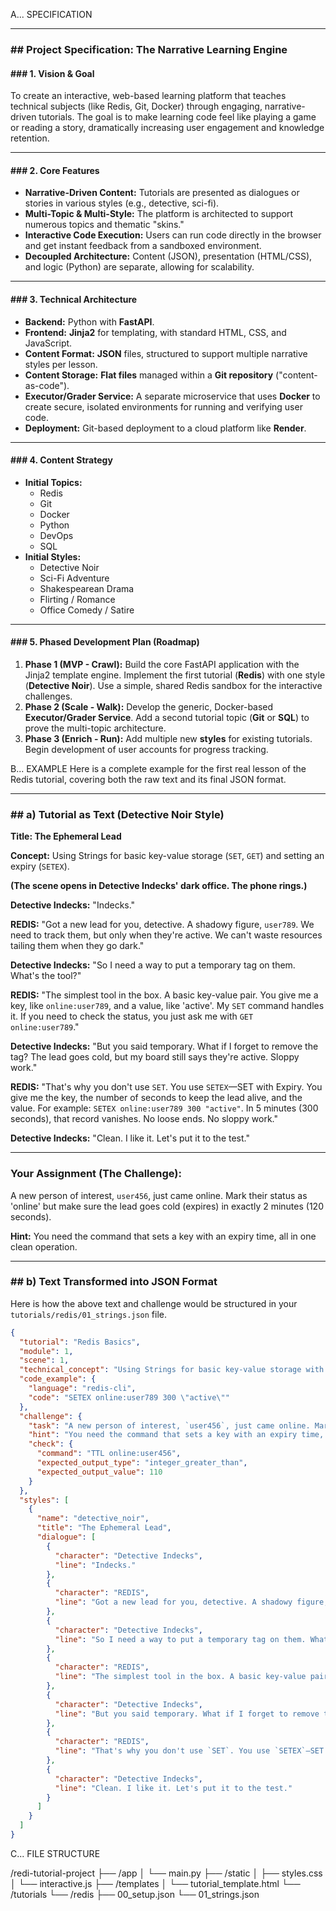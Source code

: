 
A... SPECIFICATION

***

### ## Project Specification: The Narrative Learning Engine

#### ### 1. Vision & Goal
To create an interactive, web-based learning platform that teaches technical subjects (like Redis, Git, Docker) through engaging, narrative-driven tutorials. The goal is to make learning code feel like playing a game or reading a story, dramatically increasing user engagement and knowledge retention.

---
#### ### 2. Core Features
* **Narrative-Driven Content:** Tutorials are presented as dialogues or stories in various styles (e.g., detective, sci-fi).
* **Multi-Topic & Multi-Style:** The platform is architected to support numerous topics and thematic "skins."
* **Interactive Code Execution:** Users can run code directly in the browser and get instant feedback from a sandboxed environment.
* **Decoupled Architecture:** Content (JSON), presentation (HTML/CSS), and logic (Python) are separate, allowing for scalability.

---
#### ### 3. Technical Architecture
* **Backend:** Python with **FastAPI**.
* **Frontend:** **Jinja2** for templating, with standard HTML, CSS, and JavaScript.
* **Content Format:** **JSON** files, structured to support multiple narrative styles per lesson.
* **Content Storage:** **Flat files** managed within a **Git repository** ("content-as-code").
* **Executor/Grader Service:** A separate microservice that uses **Docker** to create secure, isolated environments for running and verifying user code.
* **Deployment:** Git-based deployment to a cloud platform like **Render**.



---
#### ### 4. Content Strategy
* **Initial Topics:**
    * Redis
    * Git
    * Docker
    * Python
    * DevOps
    * SQL
* **Initial Styles:**
    * Detective Noir
    * Sci-Fi Adventure
    * Shakespearean Drama
    * Flirting / Romance
    * Office Comedy / Satire

---
#### ### 5. Phased Development Plan (Roadmap)
1.  **Phase 1 (MVP - Crawl):** Build the core FastAPI application with the Jinja2 template engine. Implement the first tutorial (**Redis**) with one style (**Detective Noir**). Use a simple, shared Redis sandbox for the interactive challenges.
2.  **Phase 2 (Scale - Walk):** Develop the generic, Docker-based **Executor/Grader Service**. Add a second tutorial topic (**Git** or **SQL**) to prove the multi-topic architecture.
3.  **Phase 3 (Enrich - Run):** Add multiple new **styles** for existing tutorials. Begin development of user accounts for progress tracking.


B... EXAMPLE 
Here is a complete example for the first real lesson of the Redis tutorial, covering both the raw text and its final JSON format.

-----

### \#\# a) Tutorial as Text (Detective Noir Style)

**Title: The Ephemeral Lead**

**Concept:** Using Strings for basic key-value storage (`SET`, `GET`) and setting an expiry (`SETEX`).

**(The scene opens in Detective Indecks' dark office. The phone rings.)**

**Detective Indecks:** "Indecks."

**REDIS:** "Got a new lead for you, detective. A shadowy figure, `user789`. We need to track them, but only when they're active. We can't waste resources tailing them when they go dark."

**Detective Indecks:** "So I need a way to put a temporary tag on them. What's the tool?"

**REDIS:** "The simplest tool in the box. A basic key-value pair. You give me a key, like `online:user789`, and a value, like 'active'. My `SET` command handles it. If you need to check the status, you just ask me with `GET online:user789`."

**Detective Indecks:** "But you said temporary. What if I forget to remove the tag? The lead goes cold, but my board still says they're active. Sloppy work."

**REDIS:** "That's why you don't use `SET`. You use `SETEX`—SET with Expiry. You give me the key, the number of seconds to keep the lead alive, and the value. For example: `SETEX online:user789 300 "active"`. In 5 minutes (300 seconds), that record vanishes. No loose ends. No sloppy work."

**Detective Indecks:** "Clean. I like it. Let's put it to the test."

-----

### **Your Assignment (The Challenge):**

A new person of interest, `user456`, just came online. Mark their status as 'online' but make sure the lead goes cold (expires) in exactly 2 minutes (120 seconds).

**Hint:** You need the command that sets a key with an expiry time, all in one clean operation.

-----

### \#\# b) Text Transformed into JSON Format

Here is how the above text and challenge would be structured in your `tutorials/redis/01_strings.json` file.

```json
{
  "tutorial": "Redis Basics",
  "module": 1,
  "scene": 1,
  "technical_concept": "Using Strings for basic key-value storage with SET, GET, and SETEX for expiry.",
  "code_example": {
    "language": "redis-cli",
    "code": "SETEX online:user789 300 \"active\""
  },
  "challenge": {
    "task": "A new person of interest, `user456`, just came online. Mark their status as 'online' but make sure the lead goes cold (expires) in exactly 2 minutes (120 seconds).",
    "hint": "You need the command that sets a key with an expiry time, all in one clean operation.",
    "check": {
      "command": "TTL online:user456",
      "expected_output_type": "integer_greater_than",
      "expected_output_value": 110 
    }
  },
  "styles": [
    {
      "name": "detective_noir",
      "title": "The Ephemeral Lead",
      "dialogue": [
        {
          "character": "Detective Indecks",
          "line": "Indecks."
        },
        {
          "character": "REDIS",
          "line": "Got a new lead for you, detective. A shadowy figure, `user789`. We need to track them, but only when they're active. We can't waste resources tailing them when they go dark."
        },
        {
          "character": "Detective Indecks",
          "line": "So I need a way to put a temporary tag on them. What's the tool?"
        },
        {
          "character": "REDIS",
          "line": "The simplest tool in the box. A basic key-value pair. You give me a key, like `online:user789`, and a value, like 'active'. My `SET` command handles it. If you need to check the status, you just ask me with `GET online:user789`."
        },
        {
          "character": "Detective Indecks",
          "line": "But you said temporary. What if I forget to remove the tag? The lead goes cold, but my board still says they're active. Sloppy work."
        },
        {
          "character": "REDIS",
          "line": "That's why you don't use `SET`. You use `SETEX`—SET with Expiry. You give me the key, the number of seconds to keep the lead alive, and the value. For example: `SETEX online:user789 300 \"active\"`. In 5 minutes (300 seconds), that record vanishes. No loose ends. No sloppy work."
        },
        {
          "character": "Detective Indecks",
          "line": "Clean. I like it. Let's put it to the test."
        }
      ]
    }
  ]
}
```


C... FILE STRUCTURE

/redi-tutorial-project
├── /app
│   └── main.py
├── /static
│   ├── styles.css
│   └── interactive.js
├── /templates
│   └── tutorial_template.html
└── /tutorials
    └── /redis
        ├── 00_setup.json
        └── 01_strings.json